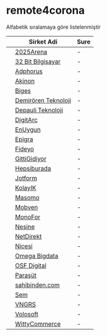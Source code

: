 # remote4corona

Alfabetik sıralamaya göre listelenmiştir

|   |Sirket Adi|Sure|
|---|---|---|
|   |[2025Arena](https://2025arena.com)|-|
|   |[32 Bit Bilgisayar](http://www.32bit.com.tr)|-|
|   |[Adphorus](https://adphorus.com)|-|
|   |[Akinon](https://www.akinon.com)|-|
|   |[Biges](https://biges.com)|-|
|   |[Demirören Teknoloji](https://www.demirorenteknoloji.com/)|-|
|   |[Depauli Teknoloji](https://herrenausstatter.de)|-|
|   |[DigitArc](https://digitarc.net)|-|
|   |[EnUygun](https://enuygun.com)|-|
|   |[Epigra](https://epigra.com)|-|
|   |[Fideyo](https://fideyo.com)|-|
|   |[GittiGidiyor](https://gittigidiyor.com)|-|
|   |[Hepsiburada](https://hepsiburada.com)|-|
|   |[Jotform](https://www.jotform.com/)|-|
|   |[KolayIK](https://kolayik.com)|-|
|   |[Masomo](https://masomo.com)|-|
|   |[Mobven](https://mobven.com)|-|
|   |[MonoFor](https://monofor.com/)|-|
|   |[Nesine](https://www.nesine.com)|-|
|   |[NetDirekt](https://www.netdirekt.com.tr)|-|
|   |[Nicesi](https://nicesi.com)|-|
|   |[Omega Bigdata](https://omegabigdata.com)|-|
|   |[OSF Digital](https://osf.digital)|-|
|   |[Paraşüt](https://www.parasut.com)|-|
|   |[sahibinden.com](https://sahibinden.com)|-|
|   |[Sem](https://semtr.com)|-|
|   |[VNGRS](https://vngrs.com)|-|
|   |[Volosoft](https://www.volosoft.com/)|-|
|   |[WittyCommerce](https://wittycommerce.com)|-|
